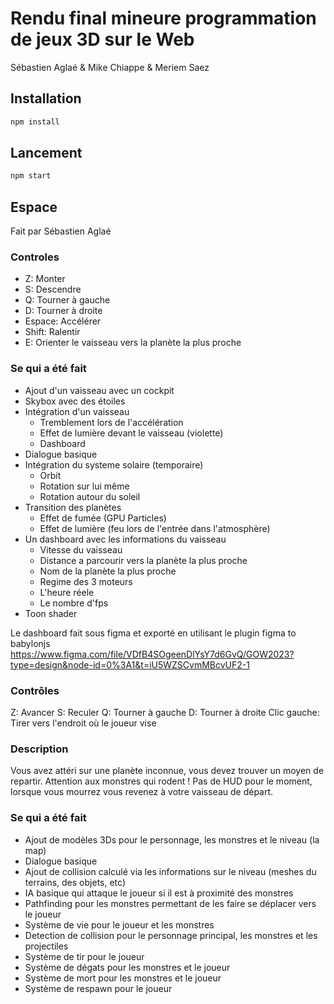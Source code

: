 # Rendu final mineure programmation de jeux 3D sur le Web
Sébastien Aglaé & Mike Chiappe & Meriem Saez

## Installation
```bash
npm install
```

## Lancement
```bash
npm start
```

## Espace
Fait par Sébastien Aglaé
### Controles
- Z: Monter
- S: Descendre
- Q: Tourner à gauche
- D: Tourner à droite
- Espace: Accélérer
- Shift: Ralentir
- E: Orienter le vaisseau vers la planète la plus proche

### Se qui a été fait
- Ajout d'un vaisseau avec un cockpit
- Skybox avec des étoiles
- Intégration d'un vaisseau
  - Tremblement lors de l'accélération
  - Effet de lumière devant le vaisseau (violette)
  - Dashboard
- Dialogue basique
- Intégration du systeme solaire (temporaire)
  - Orbit
  - Rotation sur lui même
  - Rotation autour du soleil
- Transition des planètes
  - Effet de fumée (GPU Particles)
  - Effet de lumière (feu lors de l'entrée dans l'atmosphère)
- Un dashboard avec les informations du vaisseau
  - Vitesse du vaisseau
  - Distance a parcourir vers la planète la plus proche
  - Nom de la planète la plus proche
  - Regime des 3 moteurs
  - L'heure réele
  - Le nombre d'fps
- Toon shader

Le dashboard fait sous figma et exporté en utilisant le plugin figma to babylonjs
https://www.figma.com/file/VDfB4SOgeenDlYsY7d6GvQ/GOW2023?type=design&node-id=0%3A1&t=iU5WZSCvmMBcvUF2-1


### Contrôles
Z: Avancer
S: Reculer
Q: Tourner à gauche
D: Tourner à droite
Clic gauche: Tirer vers l'endroit où le joueur vise

### Description
Vous avez attéri sur une planète inconnue, vous devez trouver un moyen de repartir. Attention aux monstres qui rodent !
Pas de HUD pour le moment, lorsque vous mourrez vous revenez à votre vaisseau de départ.

### Se qui a été fait
- Ajout de modèles 3Ds pour le personnage, les monstres et le niveau (la map)
- Dialogue basique
- Ajout de collision calculé via les informations sur le niveau (meshes du terrains, des objets, etc)
- IA basique qui attaque le joueur si il est à proximité des monstres
- Pathfinding pour les monstres permettant de les faire se déplacer vers le joueur
- Système de vie pour le joueur et les monstres
- Detection de collision pour le personnage principal, les monstres et les projectiles
- Système de tir pour le joueur
- Système de dégats pour les monstres et le joueur
- Système de mort pour les monstres et le joueur
- Système de respawn pour le joueur